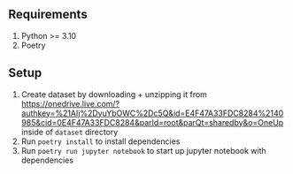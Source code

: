 ## Requirements

1. Python >= 3.10
2. Poetry

## Setup

1. Create dataset by downloading + unzipping it from https://onedrive.live.com/?authkey=%21AIj%2DyuYbOWC%2Dc5Q&id=E4F47A33FDC8284%2140985&cid=0E4F47A33FDC8284&parId=root&parQt=sharedby&o=OneUp inside of `dataset` directory
2. Run `poetry install` to install dependencies
3. Run `poetry run jupyter notebook` to start up jupyter notebook with dependencies
